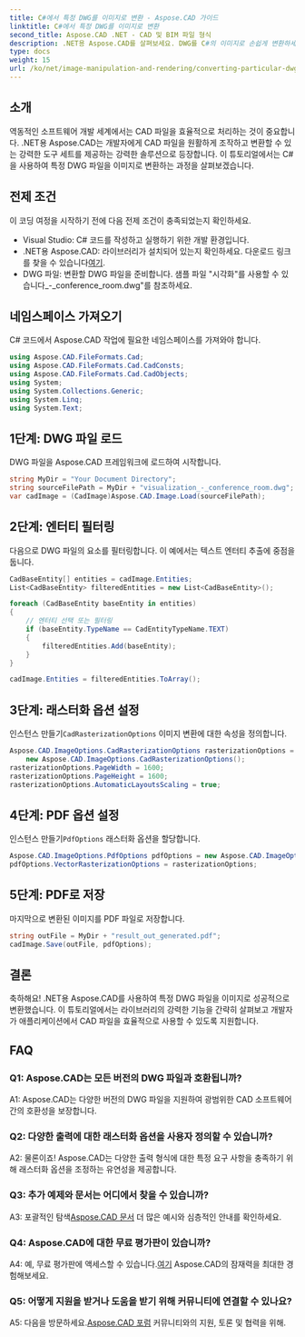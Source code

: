 ```yaml
---
title: C#에서 특정 DWG를 이미지로 변환 - Aspose.CAD 가이드
linktitle: C#에서 특정 DWG를 이미지로 변환
second_title: Aspose.CAD .NET - CAD 및 BIM 파일 형식
description: .NET용 Aspose.CAD를 살펴보세요. DWG를 C#의 이미지로 손쉽게 변환하세요. 코드 예제가 포함된 종합 가이드입니다.
type: docs
weight: 15
url: /ko/net/image-manipulation-and-rendering/converting-particular-dwg-to-image/
---
```

## 소개

역동적인 소프트웨어 개발 세계에서는 CAD 파일을 효율적으로 처리하는 것이 중요합니다. .NET용 Aspose.CAD는 개발자에게 CAD 파일을 원활하게 조작하고 변환할 수 있는 강력한 도구 세트를 제공하는 강력한 솔루션으로 등장합니다. 이 튜토리얼에서는 C#을 사용하여 특정 DWG 파일을 이미지로 변환하는 과정을 살펴보겠습니다.

## 전제 조건

이 코딩 여정을 시작하기 전에 다음 전제 조건이 충족되었는지 확인하세요.

- Visual Studio: C# 코드를 작성하고 실행하기 위한 개발 환경입니다.
-  .NET용 Aspose.CAD: 라이브러리가 설치되어 있는지 확인하세요. 다운로드 링크를 찾을 수 있습니다[여기](https://releases.aspose.com/cad/net/).
- DWG 파일: 변환할 DWG 파일을 준비합니다. 샘플 파일 "시각화"를 사용할 수 있습니다_-_conference_room.dwg"를 참조하세요.

## 네임스페이스 가져오기

C# 코드에서 Aspose.CAD 작업에 필요한 네임스페이스를 가져와야 합니다.

```csharp
using Aspose.CAD.FileFormats.Cad;
using Aspose.CAD.FileFormats.Cad.CadConsts;
using Aspose.CAD.FileFormats.Cad.CadObjects;
using System;
using System.Collections.Generic;
using System.Linq;
using System.Text;
```

## 1단계: DWG 파일 로드

DWG 파일을 Aspose.CAD 프레임워크에 로드하여 시작합니다.

```csharp
string MyDir = "Your Document Directory";
string sourceFilePath = MyDir + "visualization_-_conference_room.dwg";
var cadImage = (CadImage)Aspose.CAD.Image.Load(sourceFilePath);
```

## 2단계: 엔터티 필터링

다음으로 DWG 파일의 요소를 필터링합니다. 이 예에서는 텍스트 엔터티 추출에 중점을 둡니다.

```csharp
CadBaseEntity[] entities = cadImage.Entities;
List<CadBaseEntity> filteredEntities = new List<CadBaseEntity>();

foreach (CadBaseEntity baseEntity in entities)
{
    // 엔터티 선택 또는 필터링
    if (baseEntity.TypeName == CadEntityTypeName.TEXT)
    {
        filteredEntities.Add(baseEntity);
    }
}

cadImage.Entities = filteredEntities.ToArray();
```

## 3단계: 래스터화 옵션 설정

 인스턴스 만들기`CadRasterizationOptions` 이미지 변환에 대한 속성을 정의합니다.

```csharp
Aspose.CAD.ImageOptions.CadRasterizationOptions rasterizationOptions =
    new Aspose.CAD.ImageOptions.CadRasterizationOptions();
rasterizationOptions.PageWidth = 1600;
rasterizationOptions.PageHeight = 1600;
rasterizationOptions.AutomaticLayoutsScaling = true;
```

## 4단계: PDF 옵션 설정

 인스턴스 만들기`PdfOptions` 래스터화 옵션을 할당합니다.

```csharp
Aspose.CAD.ImageOptions.PdfOptions pdfOptions = new Aspose.CAD.ImageOptions.PdfOptions();
pdfOptions.VectorRasterizationOptions = rasterizationOptions;
```

## 5단계: PDF로 저장

마지막으로 변환된 이미지를 PDF 파일로 저장합니다.

```csharp
string outFile = MyDir + "result_out_generated.pdf";
cadImage.Save(outFile, pdfOptions);
```

## 결론

축하해요! .NET용 Aspose.CAD를 사용하여 특정 DWG 파일을 이미지로 성공적으로 변환했습니다. 이 튜토리얼에서는 라이브러리의 강력한 기능을 간략히 살펴보고 개발자가 애플리케이션에서 CAD 파일을 효율적으로 사용할 수 있도록 지원합니다.

## FAQ

### Q1: Aspose.CAD는 모든 버전의 DWG 파일과 호환됩니까?

A1: Aspose.CAD는 다양한 버전의 DWG 파일을 지원하여 광범위한 CAD 소프트웨어 간의 호환성을 보장합니다.

### Q2: 다양한 출력에 대한 래스터화 옵션을 사용자 정의할 수 있습니까?

A2: 물론이죠! Aspose.CAD는 다양한 출력 형식에 대한 특정 요구 사항을 충족하기 위해 래스터화 옵션을 조정하는 유연성을 제공합니다.

### Q3: 추가 예제와 문서는 어디에서 찾을 수 있습니까?

 A3: 포괄적인 탐색[Aspose.CAD 문서](https://reference.aspose.com/cad/net/) 더 많은 예시와 심층적인 안내를 확인하세요.

### Q4: Aspose.CAD에 대한 무료 평가판이 있습니까?

 A4: 예, 무료 평가판에 액세스할 수 있습니다.[여기](https://releases.aspose.com/) Aspose.CAD의 잠재력을 최대한 경험해보세요.

### Q5: 어떻게 지원을 받거나 도움을 받기 위해 커뮤니티에 연결할 수 있나요?

A5: 다음을 방문하세요.[Aspose.CAD 포럼](https://forum.aspose.com/c/cad/19) 커뮤니티와의 지원, 토론 및 협력을 위해.